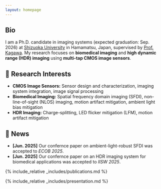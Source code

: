 ```yaml
---
layout: homepage
---
```

## Bio

I am a Ph.D. candidate in imaging systems (expected graduation: Sep. 2026) at [Shizuoka University](https://www.shizuoka.ac.jp/english/) in Hamamatsu, Japan, supervised by [Prof. Kagawa](https://idl.rie.shizuoka.ac.jp/~kagawa/). My research focuses on **biomedical imaging** and **high dynamic range (HDR) imaging** using **multi-tap CMOS image sensors**.

## 📸 Research Interests

- **CMOS Image Sensors:** Sensor design and characterization, imaging system integration, image signal processing  
- **Biomedical Imaging:** Spatial frequency domain imaging (SFDI), non-line-of-sight (NLOS) imaging, motion artifact mitigation, ambient light bias mitigation  
- **HDR Imaging:** Charge-splitting, LED flicker mitigation (LFM), motion artifact mitigation

## 🚀 News

- **[Jun. 2025]** Our confernce paper on ambient-light-robust SFDI was accepted to *ECOB 2025*.  
- **[Jun. 2025]** Our confernce paper on an HDR imaging system for biomedical applications was accepted to *IISW 2025*.

{% include_relative _includes/publications.md %}

{% include_relative _includes/presentation.md %}
